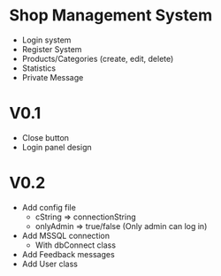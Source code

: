 # Shop Management System
  - Login system
  - Register System
  - Products/Categories  (create, edit, delete)
  - Statistics
  - Private Message

# V0.1
  - Close button
  - Login panel design

# V0.2
  - Add config file
    - cString => connectionString
    - onlyAdmin => true/false (Only admin can log in)
  - Add MSSQL connection
    - With dbConnect class
  - Add Feedback messages
  - Add User class
